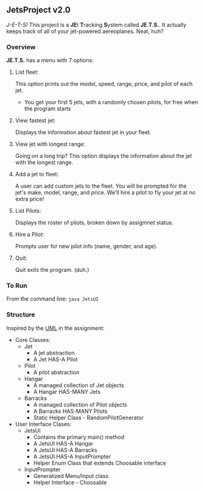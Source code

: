 ## JetsProject v2.0
*J-E-T-S!* This project is a **JE**t **T**racking **S**ystem called **JE.T.S.**. It actually keeps track of all of your jet-powered aereoplanes. Neat, huh?

### Overview

**JE.T.S.** has a menu with 7 options:

1. List fleet:

   This option prints out the model, speed, range, price, and pilot of each jet. 
   * You get your first 5 jets, with a randomly chosen pilots, for free when the program starts

2. View fastest jet:

   Displays the information about fastest jet in your fleet.

3. View jet with longest range:

   Going on a long trip? This option displays the information about the jet with the longest range.

4. Add a jet to fleet:

   A user can add custom jets to the fleet. You will be prompted for the jet's make, model, range, and price. 
   We'll hire a pilot to fly your jet at no extra price!

5. List Pilots:

   Displays the roster of pilots, broken down by assigmnet status.

6. Hire a Pilot:

   Prompts user for new pilot info (name, gender, and age).

7. Quit:

   Quit exits the program. (duh.)


### To Run

From the command line:
   `java JetsUI`


### Structure

Inspired by the [UML](https://github.com/SkillDistillery/SD8/blob/master/unit_1/week2/jets/UMLJets.png) in the assignment:

* Core Classes:
  * Jet
     * A jet abstraction
     * A Jet HAS-A Pilot
  * Pilot
     * A pilot abstraction
  * Hangar
     * A managed collection of Jet objects
     * A Hangar HAS-MANY Jets
  * Barracks
     * A managed collection of Pilot objects
     * A Barracks HAS-MANY Pilots
     * Static Helper Class - RandomPilotGenerator
* User Interface Clases:
  * JetsUI
     * Contains the primary main() method
     * A JetsUI HAS-A Hangar
     * A JetsUI HAS-A Barracks
     * A JetsUI HAS-A InputPrompter
     * Helper Enum Class that extends Choosable interface
  * InputPrompter
     * Generalized Menu/Input class
     * Helper Interface - Choosable



